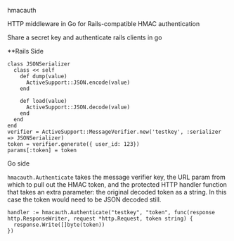 hmacauth

HTTP middleware in Go for Rails-compatible HMAC authentication

Share a secret key and authenticate rails clients in go

**Rails Side

```
class JSONSerializer
  class << self
    def dump(value)
      ActiveSupport::JSON.encode(value)
    end

    def load(value)
      ActiveSupport::JSON.decode(value)
    end
  end
end
verifier = ActiveSupport::MessageVerifier.new('testkey', :serializer => JSONSerializer)
token = verifier.generate({ user_id: 123})
params[:token] = token

```

Go side

`hmacauth.Authenticate` takes the message verifier key, the URL param from which to pull out the HMAC token, and the protected HTTP handler function that takes an extra parameter: the original decoded token as a string.  In this case the token would need to be JSON decoded still.


```
handler := hmacauth.Authenticate("testkey", "token", func(response http.ResponseWriter, request *http.Request, token string) {
  response.Write([]byte(token))
})
```


        

